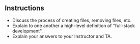 ## Instructions

* Discuss the process of creating files, removing files, etc.
* Explain to one another a high-level definition of "full-stack development".
* Explain your answers to your Instructor and TA.
